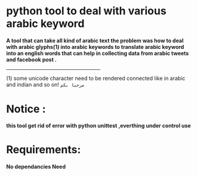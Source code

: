 # python tool to deal with various arabic keyword

#### A tool that can take all kind of arabic text the problem was how to deal with arabic glyphs(1) into arabic keywords to translate arabic keyword into an english words that can help in collecting data from arabic tweets and facebook post .

<hr style="width:50%;">

 (1) some unicode character need to be rendered connected like in arabic and indian and so on!  `مرحبا بكم`
 
# Notice :

#### this tool get rid of error with python unittest ,everthing under control use 

# Requirements: 

#### No dependancies Need  
